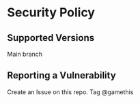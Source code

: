 # Security Policy

## Supported Versions

Main branch

## Reporting a Vulnerability

Create an Issue on this repo.
Tag @gamethis
